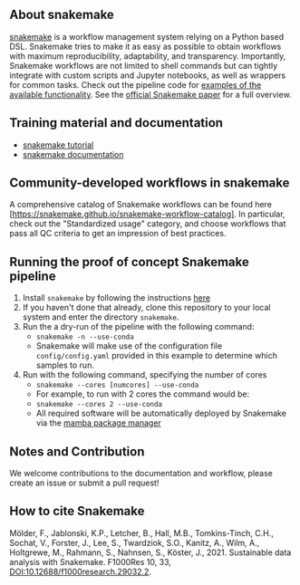 ## About snakemake
[snakemake](https://snakemake.github.io) is a workflow management system relying on a Python based DSL.
Snakemake tries to make it as easy as possible to obtain workflows with maximum reproducibility, adaptability, and transparency.
Importantly, Snakemake workflows are not limited to shell commands but can tightly integrate with custom scripts and Jupyter notebooks, as well as wrappers for common tasks.
Check out the pipeline code for [examples of the available functionality](https://github.com/GoekeLab/bioinformatics-workflows/blob/master/snakemake/workflow/Snakefile).
See the [official Snakemake paper](https://doi.org/10.12688/f1000research.29032.2) for a full overview.

## Training material and documentation
- [snakemake tutorial](https://snakemake.readthedocs.io/en/stable/tutorial/tutorial.html)
- [snakemake documentation](https://snakemake.readthedocs.io)

## Community-developed workflows in snakemake
A comprehensive catalog of Snakemake workflows can be found here [https://snakemake.github.io/snakemake-workflow-catalog].
In particular, check out the "Standardized usage" category, and choose workflows that pass all QC criteria to get an impression of best practices.

## Running the proof of concept Snakemake pipeline

1. Install `snakemake` by following the instructions [here](https://snakemake.readthedocs.io/en/stable/getting_started/installation.html)
2. If you haven't done that already, clone this repository to your local system and enter the directory ``snakemake``.
5. Run the a dry-run of the pipeline with the following command:
   - `snakemake -n --use-conda`
   - Snakemake will make use of the configuration file `config/config.yaml` provided in this example to determine which samples to run.
6. Run with the following command, specifying the number of cores
    - `snakemake --cores [numcores] --use-conda`
    - For example, to run with 2 cores the command would be:
    - `snakemake --cores 2 --use-conda`
    - All required software will be automatically deployed by Snakemake via the [mamba package manager](https://github.com/mamba-org/mamba)

## Notes and Contribution
We welcome contributions to the documentation and workflow, please create an issue or submit a pull request!

## How to cite Snakemake
Mölder, F., Jablonski, K.P., Letcher, B., Hall, M.B., Tomkins-Tinch, C.H., Sochat, V., Forster, J., Lee, S., Twardziok, S.O., Kanitz, A., Wilm, A., Holtgrewe, M., Rahmann, S., Nahnsen, S., Köster, J., 2021. Sustainable data analysis with Snakemake. F1000Res 10, 33, [DOI:10.12688/f1000research.29032.2](https://doi.org/10.12688/f1000research.29032.2).
